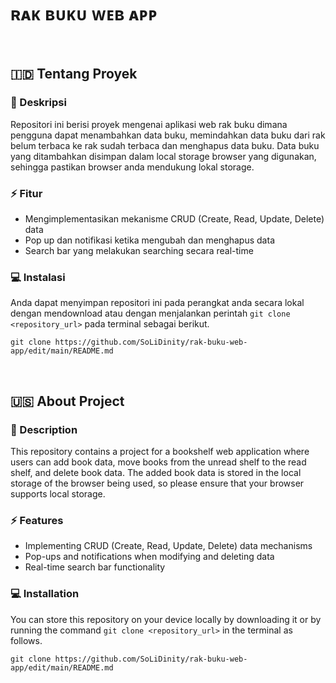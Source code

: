 # ʀᴀᴋ ʙᴜᴋᴜ ᴡᴇʙ ᴀᴘᴘ

<br>

## 🇮🇩 Tentang Proyek
### 📑 Deskripsi
Repositori ini berisi proyek mengenai aplikasi web rak buku dimana pengguna dapat menambahkan data buku, memindahkan data buku dari rak belum terbaca ke rak sudah terbaca dan menghapus data buku. Data buku yang ditambahkan disimpan dalam local storage browser yang digunakan, sehingga pastikan browser anda mendukung lokal storage.

### ⚡ Fitur
- Mengimplementasikan mekanisme CRUD (Create, Read, Update, Delete) data
- Pop up dan notifikasi ketika mengubah dan menghapus data
- Search bar yang melakukan searching secara real-time

### 💻 Instalasi
Anda dapat menyimpan repositori ini pada perangkat anda secara lokal dengan mendownload atau dengan menjalankan perintah ```git clone <repository_url>``` pada terminal sebagai berikut.
```
git clone https://github.com/SoLiDinity/rak-buku-web-app/edit/main/README.md
```

<br>

## 🇺🇸 About Project
### 📑 Description
This repository contains a project for a bookshelf web application where users can add book data, move books from the unread shelf to the read shelf, and delete book data. The added book data is stored in the local storage of the browser being used, so please ensure that your browser supports local storage.

### ⚡ Features
- Implementing CRUD (Create, Read, Update, Delete) data mechanisms
- Pop-ups and notifications when modifying and deleting data
- Real-time search bar functionality

### 💻 Installation
You can store this repository on your device locally by downloading it or by running the command ```git clone <repository_url>``` in the terminal as follows.
```
git clone https://github.com/SoLiDinity/rak-buku-web-app/edit/main/README.md
```

